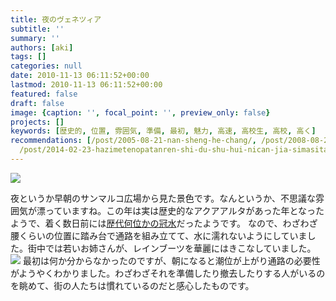 ```yaml
---
title: 夜のヴェネツィア
subtitle: ''
summary: ''
authors: [aki]
tags: []
categories: null
date: 2010-11-13 06:11:52+00:00
lastmod: 2010-11-13 06:11:52+00:00
featured: false
draft: false
image: {caption: '', focal_point: '', preview_only: false}
projects: []
keywords: [歴史的, 位置, 雰囲気, 準備, 最初, 魅力, 高速, 高校生, 高校, 高く]
recommendations: [/post/2005-08-21-nan-sheng-he-chang/, /post/2008-08-24-sayonaraituka/,
  /post/2014-02-23-hazimetenopatanren-shi-du-shu-hui-nican-jia-simasita-number-hazipata/]
---
```

![](https://lh6.ggpht.com/_fY4jPztBNxw/TN4m-vk9IWI/AAAAAAAAAkM/FBrhsjGXKUY/s400/DSCF6149.JPG)

夜というか早朝のサンマルコ広場から見た景色です。なんというか、不思議な雰囲気が漂っていますね。この年は実は歴史的なアクアアルタがあった年となったようで、着く数日前には[歴代何位かの冠水](http://www.afpbb.com/article/disaster-accidents-crime/disaster/2677858/5080469)だったようです。
なので、わざわざ腰くらいの位置に踏み台で通路を組み立てて、水に濡れないようにしていました。街中では若いお姉さんが、レインブーツを華麗にはきこなしていました。
![](https://lh4.ggpht.com/_fY4jPztBNxw/TN4qOkM3ExI/AAAAAAAAAkU/pJddtSTi1ec/s400/DSCF6024.JPG)
最初は何か分からなかったのですが、朝になると潮位が上がり通路の必要性がようやくわかりました。わざわざそれを準備したり撤去したりする人がいるのを眺めて、街の人たちは慣れているのだと感心したものです。


